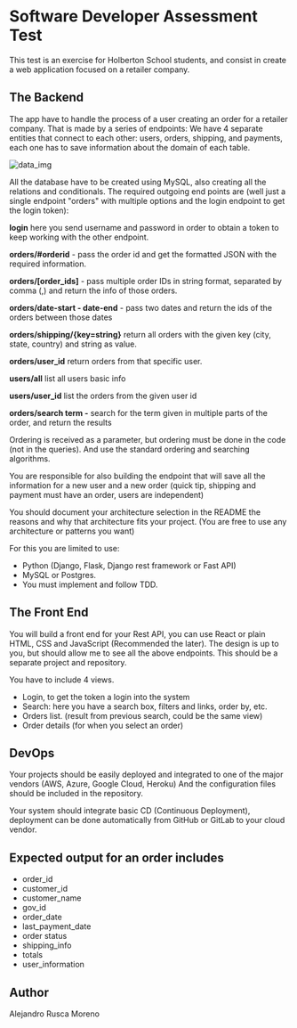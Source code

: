 # Software Developer Assessment Test

This test is an exercise for Holberton School students, and consist in create a web application
focused on a retailer company.

## The Backend

The app have to handle the process of a user creating an order for a retailer company. That is made by a series of endpoints:
We have 4 separate entities that connect to each other: users, orders, shipping, and payments, each one has to save information 
about the domain of each table.

![data_img](https://github.com/dondropo/retailer_company/blob/master/README_imgs/data.png)

All the database have to be created using MySQL, also creating all the relations and conditionals.
The required outgoing end points are (well just a single endpoint "orders" with multiple options and the login endpoint to get the login token):

**login** here you send username and password in order to obtain a token to keep working with the other endpoint.

**orders/#orderid** - pass the order id and get the formatted JSON with the required information.

**orders/[order_ids]** - pass multiple order IDs in string format, separated by comma (,) and return the info of those orders.

**orders/date-start - date-end** - pass two dates and return the ids of the orders between those dates

**orders/shipping/{key=string}** return all orders with the given key (city, state, country) and string as value.

**orders/user_id** return orders from that specific user.

**users/all** list all users basic info

**users/user_id** list the orders from the given user id

**orders/search term -** search for the term given in multiple parts of the order, and return the results

Ordering is received as a parameter, but ordering must be done in the code (not in the queries). And use the standard ordering and searching algorithms.

You are responsible for also building the endpoint that will save all the information for a new user and a new order (quick tip, shipping and payment must have an order, users are independent)

You should document your architecture selection in the README the reasons and why that architecture fits your project. (You are free to use any architecture or patterns you want)

For this you are limited to use:

- Python (Django, Flask, Django rest framework or Fast API)
- MySQL or Postgres.
- You must implement and follow TDD.

## The Front End

You will build a front end for your Rest API, you can use React or plain HTML, CSS and JavaScript (Recommended the later). The design is up to you, but should allow me to see all the above endpoints. This should be a separate project and repository.

You have to include 4 views.

- Login, to get the token a login into the system
- Search: here you have a search box, filters and links, order by, etc.
- Orders list. (result from previous search, could be the same view)
- Order details (for when you select an order)

## DevOps

Your projects should be easily deployed and integrated to one of the major vendors (AWS, Azure, Google Cloud, Heroku) And the configuration files should be included in the repository.

Your system should integrate basic CD (Continuous Deployment), deployment can be done automatically from GitHub or GitLab to your cloud vendor.

## Expected output for an order includes
- order_id
- customer_id
- customer_name
- gov_id
- order_date
- last_payment_date
- order status
- shipping_info
- totals
- user_information

## Author
Alejandro Rusca Moreno